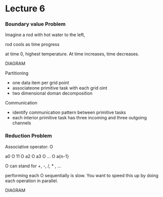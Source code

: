Lecture 6
==============

### Boundary value Problem
Imagine a rod with hot water to the left,

rod cools as time progress

at time 0, highest temperature. At time increases, time decreases.

DIAGRAM


Partitioning
* one data item per grid point
* associateone primitive task with each grid oint
* two dimensional doman decomposition

Communication
* identify communication pattern between primitive tasks
* each interior primitive task has three incoming and three outgoing channels


### Reduction Problem

Associative operator: O

a0 O 11 O a2 O a3 O ... O a{n-1}

O can stand for +, -, /, * , ...

performing each O sequentially is slow. You want to speed this up by doing each operation in parallel.  

DIAGRAM 
